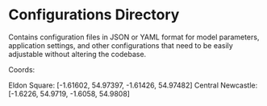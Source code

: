 # Configurations Directory

Contains configuration files in JSON or YAML format for model parameters, application settings, and other configurations that need to be easily adjustable without altering the codebase.

Coords:

Eldon Square: [-1.61602, 54.97397, -1.61426, 54.97482]
Central Newcastle: [-1.6226, 54.9719, -1.6058, 54.9808]